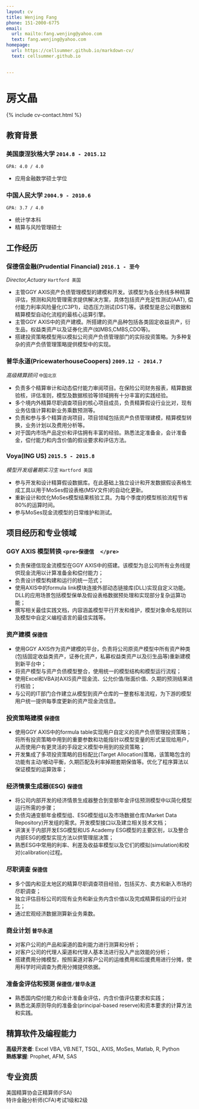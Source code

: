 ```yaml
---
layout: cv
title: Wenjing Fang
phone: 151-2000-6775
email:
  url: mailto:fang.wenjing@yahoo.com
  text: fang.wenjing@yahoo.com
homepage:
  url: https://cellsummer.github.io/markdown-cv/
  text: cellsummer.github.io

  
---
```


# **房文晶**

<!--
include contact information from the front matter
Supported arguments:
    - homepage: url, text
    - phone
    - email
-->

{% include cv-contact.html %}

## 教育背景

### **美国康涅狄格大学** `2014.8 - 2015.12`
```
GPA: 4.0 / 4.0
```
- 应用金融数学硕士学位

### **中国人民大学** `2004.9 - 2010.6 `

```
GPA: 3.7 / 4.0
```
- 统计学本科
- 精算与风险管理硕士

## 工作经历

### **保德信金融(Prudential Financial)** ```2016.1 - 至今```

_Director,Actuary_ `Hartford 美国 ` <br>
- 主管GGY AXIS资产负债管理模型的建模和开发。该模型为各业务线多种精算评估，预测和风险管理需求提供解决方案，具体包括资产充足性测试(AAT), 偿付能力利率风险量化(C3P1)，动态压力测试(DST)等。该模型是总公司数据和精算模型自动化流程的最核心运算引擎。<br>
- 主管GGY AXIS中的资产建模。所搭建的资产品种包括各类固定收益资产，衍生品，权益类资产以及证券化资产(如MBS,CMBS,CDO等)。<br>
- 搭建投资策略模型用以模拟公司资产负债管理部门的实际投资策略。为多种复杂的资产负债管理策略提供模型中的实现。<br>

### **普华永道(PricewaterhouseCoopers)** `2009.12 - 2014.7  `

_高级精算顾问_ `中国北京  `<br> 
- 负责多个精算审计和动态偿付能力审阅项目。在保险公司财务报表，精算数据验核，评估准则，模型及数据核验等领域拥有十分丰富的实践经验。
- 多个境内外精算尽职调查项目的核心项目成员，负责精算假设行业比对，现有业务估值计算和新业务乘数预测等。
- 负责和参与多个精算咨询项目，项目领域包括资产负债管理建模，精算模型转换，业务计划以及费用分析等。
- 对于国内市场产品定价和评估拥有丰富的经验。熟悉法定准备金，会计准备金，偿付能力和内含价值的假设要求和评估方法。

### **Voya(ING US)** `2015.5 - 2015.8  `

_模型开发组暑期实习生_ `Hartford 美国  `<br>
- 参与开发和设计精算假设数据库。在此基础上独立设计和开发数据假设表格生成工具以用于MoSes假设表格(MSV文件)的自动化更新。
- 重新设计和优化MoSes模型结果核验工具。为每个季度的模型核验流程节省80%的运算时间。
- 参与MoSes现金流模型的日常维护和测试。

## 项目经历和专业领域

### **GGY AXIS 模型转换** `<pre>保德信  </pre>`<br>
- 负责保德信现金流模型在GGY AXIS中的搭建。该模型为总公司所有业务线提供现金流用以计算准备金和偿付能力；
- 负责设计模型构建和运行的统一范式；
- 使用AXIS中的formula link模块连接外部动态链接库(DLL)实现自定义功能。DLL的应用场景包括模型保单及假设表格数据预处理和实现部分复杂运算功能；
- 撰写相关最佳实践文档，内容涵盖模型平行开发和维护，模型对象命名规则以及模型中自定义编程语言的最佳实践等。

### **资产建模** `保德信  `<br>
- 使用GGY AXIS作为资产建模的平台，负责将公司原资产模型中所有资产种类(包括固定收益类资产，证券化资产，私募权益类资产以及衍生品等)重新建模到新平台中；
- 将资产模型与资产负债模型整合，使用统一的模型结构和模型运行流程；
- 使用Excel和VBA对AXIS资产现金流、公允价值/账面价值、久期的预测结果进行核验；
- 与公司的IT部门合作建立从模型到资产仓库的一整套标准流程，为下游的模型用户统一提供每季度更新的资产现金流信息。

### **投资策略建模** `保德信  `<br>
- 使用GGY AXIS中的formula table实现用户自定义的资产负债管理投资策略；将所有投资策略中用到的重要参数和功能指针以模型变量的形式呈现给用户，从而使用户有更灵活的手段定义模型中用到的投资策略；
- 开发集成了多项投资策略的目标配比(Target Allocation)策略，该策略包含的功能有主动/被动平衡，久期匹配及利率掉期套期保值等。优化了程序算法以保证模型的运算效率；

### **经济情景生成器(ESG)** `保德信  `<br>
- 将公司内部开发的经济情景生成器整合到变额年金评估预测模型中以简化模型运行所需的步骤；
- 负债沟通变额年金模型组、ESG模型组以及市场数据仓库(Market Data Repository)开发组的需求。开发模型接口以及建立相关技术文档；
- 讲演关于内部开发ESG模型和US Academy ESG模型的主要区别，以及整合内部ESG的模型实现方法以供管理层决策；
- 熟悉ESG中常用的利率、利差及收益率模型以及它们的模拟(simulation)和校对(calibration)过程。

### **尽职调查** `保德信  `<br>
- 多个国内和亚太地区的精算尽职调查项目经验，包括买方、卖方和新入市场的尽职调查；
- 独立评估目标公司的现有业务和新业务内含价值以及完成精算假设的行业对比；
- 通过宏观经济数据测算新业务乘数。

### **商业计划** `普华永道  `<br>
- 对客户公司的产品和渠道的盈利能力进行测算和分析；
- 对客户公司的代理人渠道和代理人基本法进行投入产出效能的分析；
- 搭建费用分摊模型，按照渠道对客户公司的运维费用和后援费用进行分摊，使用科学时间调查为费用分摊提供依据。

### **准备金评估和预测** `保德信/普华永道  `<br>
- 熟悉国内偿付能力和会计准备金评估，内含价值评估要求和实践；
- 熟悉北美原则导向的准备金(principal-based reserve)和资本要求的计算方法和实践。


## 精算软件及编程能力

**高级开发者**: Excel VBA, VB.NET, TSQL, AXIS, MoSes, Matlab, R, Python<br>
**熟练掌握**: Prophet, AFM, SAS<br>

## 专业资质
美国精算协会正精算师(FSA)<br>
特许金融分析师(CFA)考试1级和2级<br>

<!-- ### Footer

Last updated: 3/30/2020 -->
